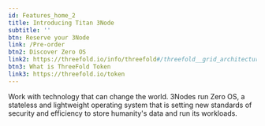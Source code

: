 ```yaml
---
id: Features_home_2
title: Introducing Titan 3Node
subtitle: ''
btn: Reserve your 3Node
link: /Pre-order
btn2: Discover Zero OS
link2: https://threefold.io/info/threefold#/threefold__grid_architecture?id=zero-os
btn3: What is ThreeFold Token
link3: https://threefold.io/token
---
```

Work with technology that can change the world. 3Nodes run Zero OS, a stateless and lightweight operating system that is setting new standards of security and efficiency to store humanity's data and run its workloads.
